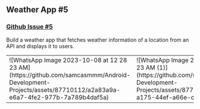 ## Weather App #5

### [Github Issue #5](https://github.com/Prodigy-InfoTech/Android-Development-Projects/issues/5)

Build a weather app that fetches weather information of a location from an API and displays it to users.

<table>
<tr>
<td>
  ![WhatsApp Image 2023-10-08 at 12 28 23 AM](https://github.com/samcasmmm/Android-Development-Projects/assets/87710112/a2a83a9a-e6a7-4fe2-977b-7a789b4daf5a)
</td>
<td>
  ![WhatsApp Image 2023-10-08 at 12 28 23 AM (1)](https://github.com/samcasmmm/Android-Development-Projects/assets/87710112/1b355ca7-a175-44ef-a66e-ced040b3e797)
</td>
</tr>
<table>
